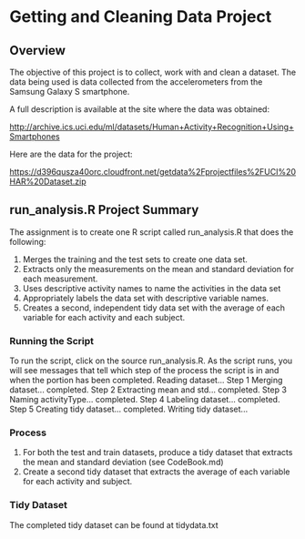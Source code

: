 Getting and Cleaning Data Project
=================================

## Overview
The objective of this project is to collect, work with and clean a dataset.   The data being used is data collected from the accelerometers from the Samsung Galaxy S smartphone. 

A full description is available at the site where the data was obtained: 

http://archive.ics.uci.edu/ml/datasets/Human+Activity+Recognition+Using+Smartphones 

Here are the data for the project: 

https://d396qusza40orc.cloudfront.net/getdata%2Fprojectfiles%2FUCI%20HAR%20Dataset.zip 

## run_analysis.R Project Summary
The assignment is to create one R script called run_analysis.R that does the following: 
1.  Merges the training and the test sets to create one data set.
2.  Extracts only the measurements on the mean and standard deviation for each measurement. 
3.  Uses descriptive activity names to name the activities in the data set
4.  Appropriately labels the data set with descriptive variable names. 
5.  Creates a second, independent tidy data set with the average of each variable for each activity and each subject. 

### Running the Script
To run the script, click on the source run_analysis.R.   As the script runs, you will see messages that tell which step of the process the script is in and when the portion has been completed.
Reading dataset...
Step 1 Merging dataset...
completed.
Step 2 Extracting mean and std...
completed.
Step 3 Naming activityType...
completed.
Step 4 Labeling dataset...
completed.
Step 5 Creating tidy dataset...
completed.
Writing tidy dataset...

### Process
1.   For both the test and train datasets, produce a tidy dataset that extracts the mean and standard deviation (see CodeBook.md)
2.   Create a second tidy dataset that extracts the average of each variable for each activity and subject.

### Tidy Dataset
The completed tidy dataset can be found at tidydata.txt


